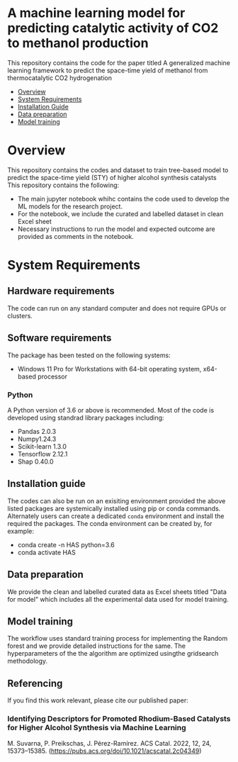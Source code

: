 # A machine learning model for predicting catalytic activity of CO2 to methanol production

This repository contains the code for the paper titled A generalized machine learning framework to predict the space-time yield of methanol from thermocatalytic CO2 hydrogenation

- [Overview](#overview)
- [System Requirements](#system-requirements)
- [Installation Guide](#installation-guide)
- [Data preparation](#data-preparation)
- [Model training](#training)

# Overview

This repository contains the codes and dataset to train tree-based model to predict the space-time yield (STY) of higher alcohol synthesis catalysts  
This repository contains the following:

* The main jupyter notebook whihc contains the code used to develop the ML models for the research project.
* For the notebook, we include the curated and labelled dataset in clean Excel sheet
* Necessary instructions to run the model and expected outcome are provided as comments in the notebook.

# System Requirements

## Hardware requirements
The code can run on any standard computer and does not require GPUs or clusters.

## Software requirements
The package has been tested on the following systems:
+ Windows 11 Pro for Workstations with 64-bit operating system, x64-based processor

### Python

A Python version of 3.6 or above is recommended. Most of the code is developed using standrad library packages including:

* Pandas 2.0.3 
* Numpy1.24.3 
* Scikit-learn 1.3.0
* Tensorflow 2.12.1
* Shap 0.40.0

## Installation guide

The codes can also be run on an exisiting environment provided the above listed packages are systemically installed using pip or conda commands.
Alternately users can create a dedicated `conda` environment and install the required the packages. The conda environment can be created by, for example:

* conda create -n HAS python=3.6
* conda activate HAS

## Data preparation

We provide the clean and labelled curated data as Excel sheets titled "Data for model" which includes all the experimental data used for model training. 
## Model training

The workflow uses standard training process for implementing the Random forest and we provide detailed instructions for the same. The hyperparameters of the the algorithm are optimized usingthe gridsearch methodology. 

## Referencing

If you find this work relevant, please cite our published paper:

### Identifying Descriptors for Promoted Rhodium-Based Catalysts for Higher Alcohol Synthesis via Machine Learning
 M. Suvarna, P. Preikschas, J. Pérez-Ramírez.
ACS Catal. 2022, 12, 24, 15373–15385. (https://pubs.acs.org/doi/10.1021/acscatal.2c04349)
